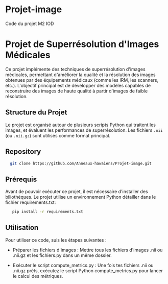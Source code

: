 # Projet-image
Code du  projet M2 IOD

# Projet de Superrésolution d'Images Médicales

Ce projet implémente des techniques de superrésolution d'images médicales, permettant d'améliorer la qualité et la résolution des images obtenues par des équipements médicaux (comme les IRM, les scanners, etc.). L'objectif principal est de développer des modèles capables de reconstruire des images de haute qualité à partir d'images de faible résolution.

## Structure du Projet

Le projet est organisé autour de plusieurs scripts Python qui traitent les images, et évaluent les performances de superrésolution. Les fichiers `.nii` (ou `.nii.gz`) sont utilisés comme format principal.

## Repository
```bash 
  git clone https://github.com/Anneaux-hawaiens/Projet-image.git
```
## Prérequis

Avant de pouvoir exécuter ce projet, il est nécessaire d'installer des biliothèques. Le projet utilise un environnement Python détailler dans le fichier requirements.txt:

```bash
   pip install -r requirements.txt
```

## Utilisation


Pour utiliser ce code, suis les étapes suivantes :

* Préparer les fichiers d'images :
        Mettre tous les fichiers d'images .nii ou .nii.gz et les fichiers.py dans un même dossier.
  

* Exécuter le script compute_metrics.py :
        Une fois tes fichiers .nii ou .nii.gz prêts, exécutez le script Python compute_metrics.py pour lancer le calcul des métriques.


  



